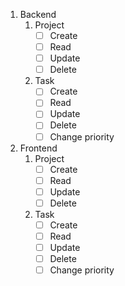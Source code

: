1. Backend
    1. Project
       - [ ] Create
       - [ ] Read
       - [ ] Update
       - [ ] Delete

   2. Task
      - [ ] Create
      - [ ] Read
      - [ ] Update
      - [ ] Delete
      - [ ] Change priority
      
2. Frontend
    1. Project
       - [ ] Create
       - [ ] Read
       - [ ] Update
       - [ ] Delete

   2. Task
      - [ ] Create
      - [ ] Read
      - [ ] Update
      - [ ] Delete
      - [ ] Change priority
